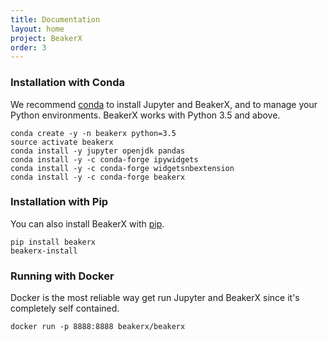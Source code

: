 ```yaml
---
title: Documentation
layout: home
project: BeakerX
order: 3
---
```



### Installation with Conda

We recommend [conda](https://www.anaconda.com/download/) to install
Jupyter and BeakerX, and to manage your Python environments.  BeakerX
works with Python 3.5 and above.

```
conda create -y -n beakerx python=3.5
source activate beakerx
conda install -y jupyter openjdk pandas
conda install -y -c conda-forge ipywidgets
conda install -y -c conda-forge widgetsnbextension
conda install -y -c conda-forge beakerx
```

### Installation with Pip

You can also install BeakerX with [pip](https://pypi.python.org/pypi/pip).

```
pip install beakerx
beakerx-install
```

### Running with Docker

Docker is the most reliable way get run Jupyter and BeakerX since it's completely self contained.

```
docker run -p 8888:8888 beakerx/beakerx
```
